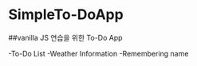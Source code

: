 # SimpleTo-DoApp

##vanilla JS 연습을 위한 To-Do App

-To-Do List
-Weather Information
-Remembering name
